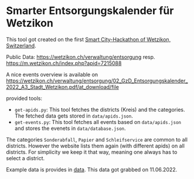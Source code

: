 # Smarter Entsorgungskalender für Wetzikon
This tool got created on the first [Smart City-Hackathon of Wetzikon, Switzerland](https://smart-city-wetzikon.ch/hackathon-2/).

Public Data: https://wetzikon.ch/verwaltung/entsorgung resp. https://m.wetzikon.ch/index.php?apid=7215088

A nice events overview is available on https://wetzikon.ch/verwaltung/entsorgung/02_GzD_Entsorgungskalender_2022_A3_Stadt_Wetzikon.pdf/at_download/file

provided tools:

 * `get-apids.py`: This tool fetches the districts (Kreis) and the categories. The fetched data gets stored in `data/apids.json`.
 * `get-events.py`: This tool fetches all events based on `data/apids.json` and stores the evenets in `data/database.json`.

The categories `Sonderabfall`, `Papier` and `Schleifservice` are common to all districts. However the website lists them again (with different apids) on all districts. For simplicity we keep it that way, meaning one always has to select a district.

Example data is provides in [data](data). This data got grabbed on 11.06.2022.
